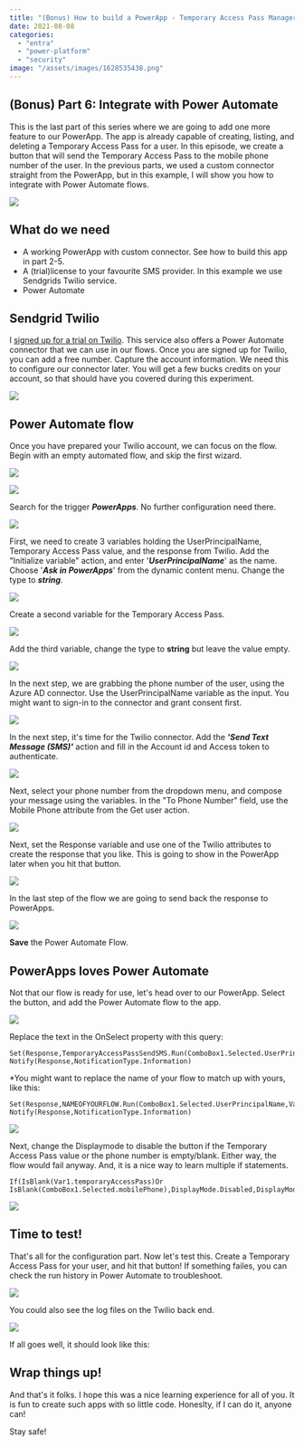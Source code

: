 ```yaml
---
title: "(Bonus) How to build a PowerApp - Temporary Access Pass Manager - Part 6"
date: 2021-08-08
categories: 
  - "entra"
  - "power-platform"
  - "security"
image: "/assets/images/1628535438.png"
---
```


## (Bonus) Part 6: Integrate with Power Automate

This is the last part of this series where we are going to add one more feature to our PowerApp. The app is already capable of creating, listing, and deleting a Temporary Access Pass for a user. In this episode, we create a button that will send the Temporary Access Pass to the mobile phone number of the user. In the previous parts, we used a custom connector straight from the PowerApp, but in this example, I will show you how to integrate with Power Automate flows.

![](/assets/images/image-83.png)

## What do we need

- A working PowerApp with custom connector. See how to build this app in part 2-5.
- A (trial)license to your favourite SMS provider. In this example we use Sendgrids Twilio service.
- Power Automate

## Sendgrid Twilio

I [signed up for a trial on Twilio](https://www.twilio.com/try-twilio?utm_source=google&utm_medium=cpc&utm_term=twilio%20trial&utm_campaign=Sitelink-G_S_Brand_EMEA_DACH_English&gclid=CjwKCAjwx8iIBhBwEiwA2quaq3TrqCNScskj3ktamtljU3LGUWpcfHuTkDIf_dD112mBAyWanxQO2hoCmYcQAvD_BwE). This service also offers a Power Automate connector that we can use in our flows. Once you are signed up for Twilio, you can add a free number. Capture the account information. We need this to configure our connector later. You will get a few bucks credits on your account, so that should have you covered during this experiment.

![](/assets/images/image-87.png)

## Power Automate flow

Once you have prepared your Twilio account, we can focus on the flow. Begin with an empty automated flow, and skip the first wizard.

![](/assets/images/image-84.png)

![](/assets/images/image-85.png)

Search for the trigger **_PowerApps_**. No further configuration need there.

![](/assets/images/image-89.png)

First, we need to create 3 variables holding the UserPrincipalName, Temporary Access Pass value, and the response from Twilio. Add the "Initialize variable" action, and enter '**_UserPrincipalName_**' as the name. Choose '**_Ask in PowerApps_**' from the dynamic content menu. Change the type to **_string_**.

![](/assets/images/image-90.png)

Create a second variable for the Temporary Access Pass.

![](/assets/images/image-91.png)

Add the third variable, change the type to **string** but leave the value empty.

![](/assets/images/image-93.png)

In the next step, we are grabbing the phone number of the user, using the Azure AD connector. Use the UserPrincipalName variable as the input. You might want to sign-in to the connector and grant consent first.

![](/assets/images/image-94.png)

In the next step, it's time for the Twilio connector. Add the **_'Send Text Message (SMS)'_** action and fill in the Account id and Access token to authenticate.

![](/assets/images/image-95-1024x579.png)

Next, select your phone number from the dropdown menu, and compose your message using the variables. In the "To Phone Number" field, use the Mobile Phone attribute from the Get user action.

![](/assets/images/image-98.png)

Next, set the Response variable and use one of the Twilio attributes to create the response that you like. This is going to show in the PowerApp later when you hit that button.

![](/assets/images/image-99.png)

In the last step of the flow we are going to send back the response to PowerApps.

![](/assets/images/image-100.png)

**Save** the Power Automate Flow.

## PowerApps loves Power Automate

Not that our flow is ready for use, let's head over to our PowerApp. Select the button, and add the Power Automate flow to the app.

![](/assets/images/image-101.png)

Replace the text in the OnSelect property with this query:

```
Set(Response,TemporaryAccessPassSendSMS.Run(ComboBox1.Selected.UserPrincipalName,Var1.temporaryAccessPass).response);
Notify(Response,NotificationType.Information)
```

\*You might want to replace the name of your flow to match up with yours, like this:

```
Set(Response,NAMEOFYOURFLOW.Run(ComboBox1.Selected.UserPrincipalName,Var1.temporaryAccessPass).response);
Notify(Response,NotificationType.Information)
```

![](/assets/images/image-102.png)

Next, change the Displaymode to disable the button if the Temporary Access Pass value or the phone number is empty/blank. Either way, the flow would fail anyway. And, it is a nice way to learn multiple if statements.

```
If(IsBlank(Var1.temporaryAccessPass)Or IsBlank(ComboBox1.Selected.mobilePhone),DisplayMode.Disabled,DisplayMode.Edit)
```

![](/assets/images/image-103.png)

## Time to test!

That's all for the configuration part. Now let's test this. Create a Temporary Access Pass for your user, and hit that button! If something failes, you can check the run history in Power Automate to troubleshoot.

![](/assets/images/image-104.png)

You could also see the log files on the Twilio back end.

![](/assets/images/image-105.png)

If all goes well, it should look like this:

## Wrap things up!

And that's it folks. I hope this was a nice learning experience for all of you. It is fun to create such apps with so little code. Honeslty, if I can do it, anyone can!

Stay safe!
